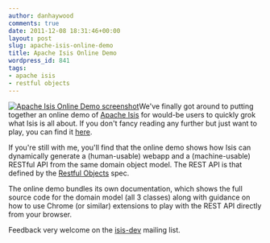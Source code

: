 ```yaml
---
author: danhaywood
comments: true
date: 2011-12-08 18:31:46+00:00
layout: post
slug: apache-isis-online-demo
title: Apache Isis Online Demo
wordpress_id: 841
tags:
- apache isis
- restful objects
---
```


[![Apache Isis Online Demo screenshot](http://danhaywood.files.wordpress.com/2011/12/apacheisisonlinedemoscreenshot.png?w=150)](http://mmyco.co.uk:8180/isis-onlinedemo/)We've finally got around to putting together an online demo of [Apache Isis](http://incubator.apache.org/isis) for would-be users to quickly grok what Isis is all about. If you don't fancy reading any further but just want to play, you can find it [here](http://mmyco.co.uk:8180/isis-onlinedemo/).
<!-- more -->

If you're still with me, you'll find that the online demo shows how Isis can dynamically generate a (human-usable) webapp and a (machine-usable) RESTful API from the same domain object model. The REST API is that
defined by the [Restful Objects](http://restfulobjects.org) spec.

The online demo bundles its own documentation, which shows the full source code for the domain model (all 3 classes) along with guidance on how to use Chrome (or similar) extensions to play with the REST API directly from your browser.

Feedback very welcome on the [isis-dev](mailto:isis-dev@incubator.apache.org) mailing list.
